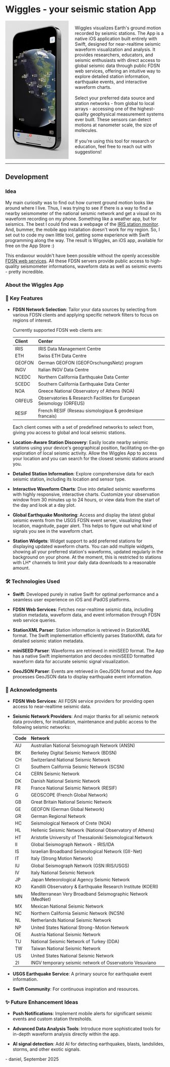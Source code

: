 # Wiggles - your seismic station App

<!-- ![wiggles](gh-pages/figures/wiggles_1.png "Wiggles screenshot") -->

<div style="display: flex; align-items: top;">
  <img src="gh-pages/figures/wiggles_3dscreenshot.jpg" alt="Wiggles screenshot" style="width: 200px; margin-right: 20px;">
  <p>
Wiggles visualizes Earth's ground motion recorded by seismic stations.
The App is a native iOS application built entirely with Swift, designed for near-realtime seismic waveform visualization and analysis. It provides researchers, educators, and seismic enthusiasts with direct access to global seismic data through public FDSN web services, offering an intuitive way to explore detailed station information, earthquake events, and interactive waveform charts.<br><br>
Select your preferred data source and station networks - from global to local arrays - accessing one of the highest-quality geophysical measurement systems ever built. These sensors can detect motions at nanometer scale, the size of molecules.<br><br>
If you're using this tool for research or education, feel free to reach out with suggestions!
  </p>
</div>



---

## Development

### Idea

My main curiosity was to find out how current ground motion looks like around where I live. Thus, I was trying to see if there is a way to find a nearby seismometer of the national seismic network and get a visual on its waveform recording on my phone. Something like a weather app, but for seismics. The best I could find was a webpage of the [IRIS station monitor](https://www.iris.edu/app/station_monitor/). And, bummer, the mobile app installation doesn't work for my region. So, I set out to code my own little tool, getting some experience with Swift programming along the way. The result is Wiggles, an iOS app, available for free on the App Store :)

This endavour wouldn't have been possible without the openly accessible [FDSN web services](https://www.fdsn.org). All these FDSN servers provide public access to high-quality seismometer informations, waveform data as well as seismic events -  pretty incredible.



### About the Wiggles App

### 🌟 Key Features

- **FDSN Network Selection**:
  Tailor your data sources by selecting from various FDSN clients and applying specific network filters to focus on regions of interest.

  Currently supported FDSN web clients are:

    | Client | Center |
    |--------|--------|
    | IRIS   | IRIS Data Management Centre |
    | ETH    | Swiss ETH Data Centre |
    | GEOFON | German GEOFON (GEOFOrschungsNetz) program |
    | INGV   | Italian INGV Data Centre |
    | NCEDC  | Northern California Earthquake Data Center |
    | SCEDC  | Southern California Earthquake Data Center |
    | NOA    | Greece National Observatory of Athens (NOA) |
    | ORFEUS | Observatories & Research Facilities for European Seismology (ORFEUS) |
    | RESIF  | French RESIF (Reseau sismologique & geodesique francais) |

  Each client comes with a set of predefined networks to select from, giving you access to global and local seismic stations.

- **Location-Aware Station Discovery**:
  Easily locate nearby seismic stations using your device's geographical position, facilitating on-the-go exploration of local seismic activity.
  Allow the Wiggles App to access your location and you can search for the closest seismic stations around you.

- **Detailed Station Information**:
  Explore comprehensive data for each seismic station, including its location and sensor type.

- **Interactive Waveform Charts**:
  Dive into detailed seismic waveforms with highly responsive, interactive charts. Customize your observation window from 30 minutes up to 24 hours, or view data from the start of the day and look at a day plot.

- **Global Earthquake Monitoring**:
  Access and display the latest global seismic events from the USGS FDSN event server, visualizing their location, magnitude, pager alert.
  This helps to figure out what kind of signals you see in the waveform chart.

- **Station Widgets**:
  Widget support to add preferred stations for displaying updated waveform charts.
  You can add multiple widgets, showing all your preferred station's waveforms, updated regularly in the background on your phone.
  At the moment, this is restricted to stations with LH\* channels to limit your daily data downloads to a reasonable amount.


### 🛠️ Technologies Used

- **Swift**:
  Developed purely in native Swift for optimal performance and a seamless user experience on iOS and iPadOS platforms.

- **FDSN Web Services**:
  Fetches near-realtime seismic data, including station metadata, waveform data, and event information through FDSN web service queries.

- **StationXML Parser**:
  Station information is retrieved in StationXML format.
  The Swift implementation efficiently parses StationXML data for detailed seismic station metadata.

- **miniSEED Parser**:
  Waveforms are retrieved in miniSEED format.
  The App has a native Swift implementation and decodes miniSEED formatted waveform data for accurate seismic signal visualization.

- **GeoJSON Parser**:
  Events are retrieved in GeoJSON format and the App processes GeoJSON data to display earthquake event information.


### 🙏 Acknowledgments

- **FDSN Web Services**: All FDSN service providers for providing open access to near-realtime seismic data.

- **Seismic Network Providers**:
  And major thanks for all seismic network data providers, for installation, maintenance and public access to the following seismic networks:

    | Code | Network |
    |------|---------|
    | AU | Australian National Seismograph Network (ANSN) |
    | BK | Berkeley Digital Seismic Network (BDSN) |
    | CH | Switzerland National Seismic Network |
    | CI | Southern California Seismic Network (SCSN) |
    | C4 | CERN Seismic Network |
    | DK | Danish National Seismic Network |
    | FR | France National Seismic Network (RESIF) |
    | G  | GEOSCOPE (French Global Network) |
    | GB | Great Britain National Seismic Network |
    | GE | GEOFON (German Global Network) |
    | GR | German Regional Network |
    | HC | Seismological Network of Crete (NOA) |
    | HL | Hellenic Seismic Network (National Observatory of Athens) |
    | HT | Aristotle University of Thessaloniki Seismological Network |
    | II | Global Seismograph Network - IRIS/IDA |
    | IS | Israelian Broadband Seismological Network (GII-Net) |
    | IT | Italy (Strong Motion Network) |
    | IU | Global Seismograph Network (GSN IRIS/USGS) |
    | IV | Italy National Seismic Network |
    | JP | Japan Meteorological Agency Seismic Network |
    | KO | Kandilli Observatory & Earthquake Research Institute (KOERI) |
    | MN | Mediterranean Very Broadband Seismographic Network (MedNet) |
    | MX | Mexican National Seismic Network |
    | NC | Northern California Seismic Network (NCSN) |
    | NL | Netherlands National Seismic Network |
    | NP | United States National Strong-Motion Network |
    | OE | Austria National Seismic Network |
    | TU | National Seismic Network of Turkey (DDA) |
    | TW | Taiwan National Seismic Network |
    | US | United States National Seismic Network |
    | 2I | INGV temporary seismic network of Osservatorio Vesuviano |


- **USGS Earthquake Service**:
  A primary source for earthquake event information.

- **Swift Community**: For continuous inspiration and resources.


### ✨ Future Enhancement Ideas

- **Push Notifications**:
  Implement mobile alerts for significant seismic events and custom station thresholds.

- **Advanced Data Analysis Tools**:
  Introduce more sophisticated tools for in-depth waveform analysis directly within the app.

- **AI signal detection**:
  Add AI for detecting earthquakes, blasts, landslides, storms, and other exotic signals.


\- daniel, September 2025
